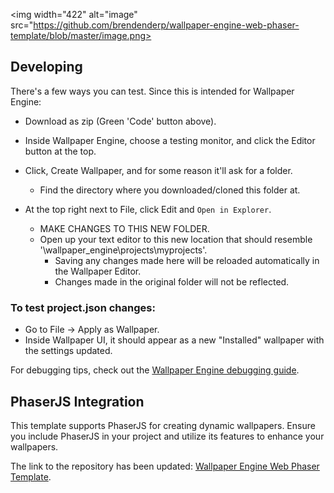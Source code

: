 <img width="422" alt="image" src="https://github.com/brendenderp/wallpaper-engine-web-phaser-template/blob/master/image.png>

## Developing

There's a few ways you can test. Since this is intended for Wallpaper Engine:

- Download as zip (Green 'Code' button above).

- Inside Wallpaper Engine, choose a testing monitor, and click the Editor button at the top.
- Click, Create Wallpaper, and for some reason it'll ask for a folder.
  - Find the directory where you downloaded/cloned this folder at.
- At the top right next to File, click Edit and `Open in Explorer`.
  - MAKE CHANGES TO THIS NEW FOLDER.
  - Open up your text editor to this new location that should resemble '\wallpaper_engine\projects\myprojects\'.
    - Saving any changes made here will be reloaded automatically in the Wallpaper Editor.
    - Changes made in the original folder will not be reflected.

### To test project.json changes: 

- Go to File -> Apply as Wallpaper.
- Inside Wallpaper UI, it should appear as a new "Installed" wallpaper with the settings updated.

For debugging tips, check out the [Wallpaper Engine debugging guide](https://docs.wallpaperengine.io/en/web/debug/debug.html).

## PhaserJS Integration

This template supports PhaserJS for creating dynamic wallpapers. Ensure you include PhaserJS in your project and utilize its features to enhance your wallpapers.

The link to the repository has been updated: [Wallpaper Engine Web Phaser Template](https://github.com/brendenderp/wallpaper-engine-web-phaser-template).
